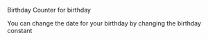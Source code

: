 Birthday Counter for birthday

You can change the date for your birthday by changing the birthday constant 
